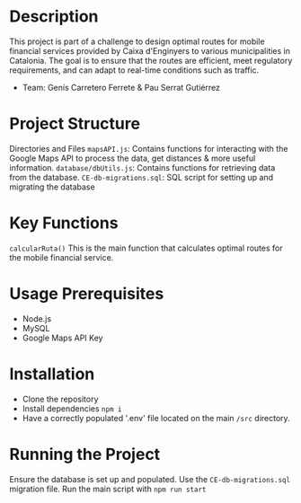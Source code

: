 # Description
This project is part of a challenge to design optimal routes for mobile financial services provided by Caixa d'Enginyers to various municipalities in Catalonia. The goal is to ensure that the routes are efficient, meet regulatory requirements, and can adapt to real-time conditions such as traffic.

- Team: Genís Carretero Ferrete & Pau Serrat Gutiérrez

# Project Structure
Directories and Files
`mapsAPI.js`: Contains functions for interacting with the Google Maps API to process the data, get distances & more useful information.
`database/dbUtils.js`: Contains functions for retrieving data from the database.
`CE-db-migrations.sql`: SQL script for setting up and migrating the database

# Key Functions
`calcularRuta()`
This is the main function that calculates optimal routes for the mobile financial service.

# Usage Prerequisites
- Node.js
- MySQL
- Google Maps API Key

# Installation
- Clone the repository
- Install dependencies `npm i`
- Have a correctly populated '.env' file located on the main `/src` directory.

# Running the Project
Ensure the database is set up and populated. Use the `CE-db-migrations.sql` migration file.
Run the main script with `npm run start`